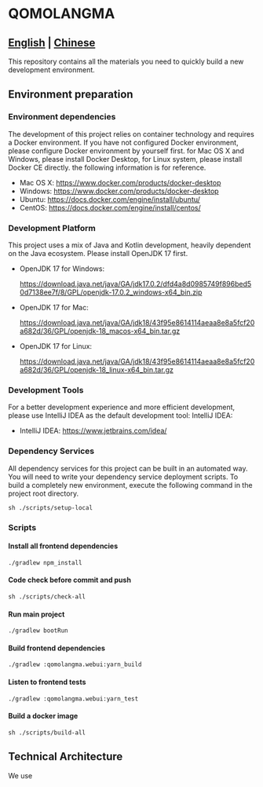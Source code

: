 # QOMOLANGMA

## [English](./README.md) | [Chinese](./README.zh.md)

This repository contains all the materials you need to quickly build a new development environment.

## Environment preparation

### Environment dependencies

The development of this project relies on container technology and requires a Docker environment. If you have not
configured Docker environment, please configure Docker environment by yourself first. for Mac OS X and Windows, please
install Docker Desktop, for Linux system, please install Docker CE directly. the following information is for reference.

- Mac OS X: https://www.docker.com/products/docker-desktop
- Windows: https://www.docker.com/products/docker-desktop
- Ubuntu: https://docs.docker.com/engine/install/ubuntu/
- CentOS: https://docs.docker.com/engine/install/centos/

### Development Platform

This project uses a mix of Java and Kotlin development, heavily dependent on the Java ecosystem. Please install OpenJDK
17 first.

- OpenJDK 17 for Windows:

  https://download.java.net/java/GA/jdk17.0.2/dfd4a8d0985749f896bed50d7138ee7f/8/GPL/openjdk-17.0.2_windows-x64_bin.zip
- OpenJDK 17 for Mac:

  https://download.java.net/java/GA/jdk18/43f95e8614114aeaa8e8a5fcf20a682d/36/GPL/openjdk-18_macos-x64_bin.tar.gz

- OpenJDK 17 for Linux:

  https://download.java.net/java/GA/jdk18/43f95e8614114aeaa8e8a5fcf20a682d/36/GPL/openjdk-18_linux-x64_bin.tar.gz

### Development Tools

For a better development experience and more efficient development, please use IntelliJ IDEA as the default development
tool: IntelliJ IDEA:

- IntelliJ IDEA: https://www.jetbrains.com/idea/

### Dependency Services

All dependency services for this project can be built in an automated way. You will need to write your dependency
service deployment scripts. To build a completely new environment,
execute the following command in the project root directory.

```shell
sh ./scripts/setup-local
```

### Scripts

#### Install all frontend dependencies

```shell script
./gradlew npm_install
```

#### Code check before commit and push

```shell script
sh ./scripts/check-all
```

#### Run main project

```shell script
./gradlew bootRun
```

#### Build frontend dependencies

```shell script
./gradlew :qomolangma.webui:yarn_build
```

#### Listen to frontend tests

```shell script
./gradlew :qomolangma.webui:yarn_test
```

#### Build a docker image

```shell script
sh ./scripts/build-all
```

## Technical Architecture

We use 
